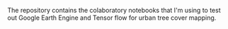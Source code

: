 The repository contains the colaboratory notebooks that I'm using to test out Google Earth Engine and Tensor flow for urban tree cover mapping.

